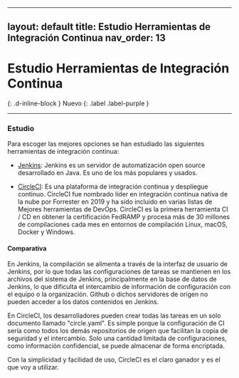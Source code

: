 ## 
---
layout: default
title: Estudio Herramientas de Integración Continua
nav_order: 13
---

# Estudio Herramientas de Integración Continua
{: .d-inline-block }
Nuevo
{: .label .label-purple }


---
### Estudio

Para escoger las mejores opciones se han estudiado las siguientes herramientas de integración continua:

* [Jenkins](https://www.jenkins.io/): Jenkins es un servidor de automatización open source desarrollado en Java. Es uno de los más populares y usados.


* [CircleCI](https://circleci.com/): Es una plataforma de integración continua y despliegue continuo. CircleCI fue nombrado líder en integración continua nativa de la nube por Forrester en 2019 y ha sido incluido en varias listas de Mejores herramientas de DevOps. CircleCI es la primera herramienta CI / CD en obtener la certificación FedRAMP y procesa más de 30 millones de compilaciones cada mes en entornos de compilación Linux, macOS, Docker y Windows.

 #### Comparativa

En Jenkins, la compilación se alimenta a través de la interfaz de usuario de Jenkins, por lo que todas las configuraciones de tareas se mantienen en los archivos del sistema de Jenkins, principalmente en la base de datos de Jenkins, lo que dificulta el intercambio de información de configuración con el equipo o la organización. Github o dichos servidores de origen no pueden acceder a los datos contenidos en Jenkins.

En CircleCI, los desarrolladores pueden crear todas las tareas en un solo documento llamado "circle.yaml". Es simple porque la configuración de CI sería como todos los demás repositorios de origen que facilitan la copia de seguridad y el intercambio. Solo una cantidad limitada de configuraciones, como información confidencial, se puede almacenar de forma encriptada.

Con la simplicidad y facilidad de uso, CircleCI es el claro ganador y es el que voy a utilizar.
